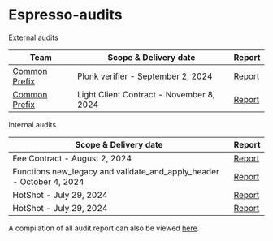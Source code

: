 # Espresso-audits

External audits

| Team                                           | Scope & Delivery date                    | Report                                                            |
| ---------------------------------------------- | ---------------------------------------- | ----------------------------------------------------------------- |
| [Common Prefix](https://www.commonprefix.com/) | Plonk verifier - September 2, 2024       | [Report](./external-reviews/EspressoPlonk-2024.pdf)              |
| [Common Prefix](https://www.commonprefix.com/) | Light Client Contract - November 8, 2024 | [Report](./external-reviews/EspressoHotshotLightClient-2024.pdf) |

Internal audits

| Scope & Delivery date                                                | Report                                                             |
| -------------------------------------------------------------------- | ------------------------------------------------------------------ |
| Fee Contract - August 2, 2024                                        | [Report](./internal-reviews/EspressoFeeContract-2024internal.pdf) |
| Functions new_legacy and validate_and_apply_header - October 4, 2024 | [Report](./internal-reviews/EspressoSequencer-2024internal.pdf)   |
| HotShot - July 29, 2024   | [Report](./internal-reviews/EspressoHotshot-2024internal.pdf) |
| HotShot - July 29, 2024                                              | [Report](./internal-reviews/HotShot/EspressoHotshot-2024internal.pdf)|

A compilation of all audit report can also be viewed [here](https://github.com/EspressoSystems/Espresso-audits).
